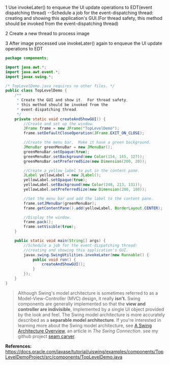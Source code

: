 1 Use invokeLater() to enqueue the UI update operations to EDT(event dispatching thread) --Schedule a job for the event-dispatching thread: creating and showing this application's GUI.(For thread safety, this method should be invoked from the event-dispatching thread)

2 Create a new thread to process image

3 After image processed use invokeLater() again to enqueue the UI update operations to EDT
```java
package components;

import java.awt.*;
import java.awt.event.*;
import javax.swing.*;

/* TopLevelDemo.java requires no other files. */
public class TopLevelDemo {
    /**
     * Create the GUI and show it.  For thread safety,
     * this method should be invoked from the
     * event-dispatching thread.
     */
    private static void createAndShowGUI() {
        //Create and set up the window.
        JFrame frame = new JFrame("TopLevelDemo");
        frame.setDefaultCloseOperation(JFrame.EXIT_ON_CLOSE);

        //Create the menu bar.  Make it have a green background.
        JMenuBar greenMenuBar = new JMenuBar();
        greenMenuBar.setOpaque(true);
        greenMenuBar.setBackground(new Color(154, 165, 127));
        greenMenuBar.setPreferredSize(new Dimension(200, 20));

        //Create a yellow label to put in the content pane.
        JLabel yellowLabel = new JLabel();
        yellowLabel.setOpaque(true);
        yellowLabel.setBackground(new Color(248, 213, 131));
        yellowLabel.setPreferredSize(new Dimension(200, 180));

        //Set the menu bar and add the label to the content pane.
        frame.setJMenuBar(greenMenuBar);
        frame.getContentPane().add(yellowLabel, BorderLayout.CENTER);

        //Display the window.
        frame.pack();
        frame.setVisible(true);
    }

    public static void main(String[] args) {
        //Schedule a job for the event-dispatching thread:
        //creating and showing this application's GUI.
        javax.swing.SwingUtilities.invokeLater(new Runnable() {
            public void run() {
                createAndShowGUI();
            }
        });
    }
}
```
>Although Swing's model architecture is sometimes referred to as a Model-View-Controller (MVC) design, it really **isn't.** Swing components are generally implemented so that the **view and controller are indivisible**, implemented by a single UI object provided by the look and feel. The Swing model architecture is more accurately described as a **separable model architecture**. If you're interested in learning more about the Swing model architecture, see [A Swing Architecture Overview](http://www.oracle.com/technetwork/java/architecture-142923.html), an article in *The Swing Connection*.
see my github project [seam carver](https://github.com/HoweZZH/SeamCarving).

**References:**
https://docs.oracle.com/javase/tutorial/uiswing/examples/components/TopLevelDemoProject/src/components/TopLevelDemo.java
